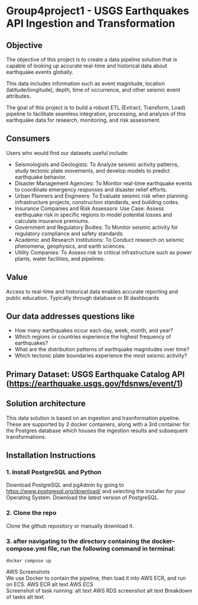 
# Group4project1 - USGS Earthquakes API Ingestion and Transformation

## Objective

The objective of this project is to create a data pipeline solution that is capable of looking up accurate real-time and historical data about earthquake events globally.

This data includes information such as event magnitude, location (latitude/longitude), depth, time of occurrence, and other seismic event attributes. 

The goal of this project is to build a robust ETL (Extract, Transform, Load) pipeline to facilitate seamless integration, processing, and analysis of this earthquake data for research, monitoring, and risk assessment.

## Consumers

Users who would find our datasets useful include:
*  Seismologists and Geologists: To Analyze seismic activity patterns, study tectonic plate movements, and develop models to predict earthquake behavior.
*  Disaster Management Agencies: To Monitor real-time earthquake events to coordinate emergency responses and disaster relief efforts.
*  Urban Planners and Engineers: To Evaluate seismic risk when planning infrastructure projects, construction standards, and building codes.
*  Insurance Companies and Risk Assessors: Use Case: Assess earthquake risk in specific regions to model potential losses and calculate insurance premiums.
*  Government and Regulatory Bodies: To Monitor seismic activity for regulatory compliance and safety standards.
*  Academic and Research Institutions: To Conduct research on seismic phenomena, geophysics, and earth sciences.
*  Utility Companies: To Assess risk to critical infrastructure such as power plants, water facilities, and pipelines.

## Value

Access to real-time and historical data enables accurate reporting and public education. Typically through database or BI dashboards

## Our data addresses questions like
*  How many earthquakes occur each day, week, month, and year?
*  Which regions or countries experience the highest frequency of earthquakes?
*  What are the distribution patterns of earthquake magnitudes over time?
*  Which tectonic plate boundaries experience the most seismic activity?  

## Primary Dataset: USGS Earthquake Catalog API (https://earthquake.usgs.gov/fdsnws/event/1)

## Solution architecture
This data solution is based on an ingestion and trasnformation pipeline. 
These are supported by 2 docker containers, along with a 3rd container for the Postgres database which houses the ingestion results and subsequent transformations.


## Installation Instructions

### 1. Install PostgreSQL and Python
  Download PostgreSQL and pgAdmin by going to https://www.postgresql.org/download/ and selecting the installer for your Operating System. Download the latest version of PostgreSQL.
### 2. Clone the repo
  Clone the github repository or manually download it.
### 3. after navigating to the directory containing the docker-compose.yml file, run the following command in terminal: 
```docker compose up```
  
AWS Screenshots  
We use Docker to contain the pipeline, then load it into AWS ECR, and run on ECS.
AWS ECR
alt text
AWS ECS  
Screenshot of task running:
alt text
AWS RDS screenshot
alt text
Breakdown of tasks
alt text
